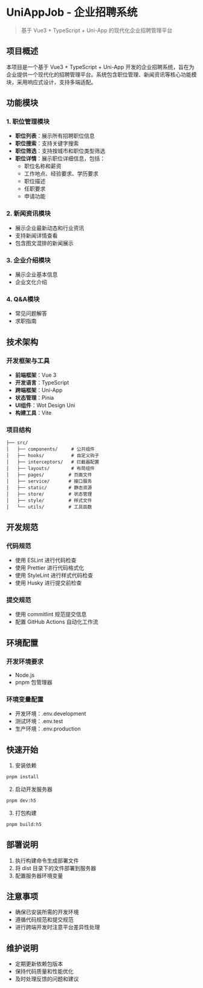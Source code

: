 # UniAppJob - 企业招聘系统

> 基于 Vue3 + TypeScript + Uni-App 的现代化企业招聘管理平台

## 项目概述

本项目是一个基于 Vue3 + TypeScript + Uni-App 开发的企业招聘系统，旨在为企业提供一个现代化的招聘管理平台。系统包含职位管理、新闻资讯等核心功能模块，采用响应式设计，支持多端适配。

## 功能模块

### 1. 职位管理模块

- **职位列表**：展示所有招聘职位信息
- **职位搜索**：支持关键字搜索
- **职位筛选**：支持按城市和职位类型筛选
- **职位详情**：展示职位详细信息，包括：
  - 职位名称和薪资
  - 工作地点、经验要求、学历要求
  - 职位描述
  - 任职要求
  - 申请功能

### 2. 新闻资讯模块

- 展示企业最新动态和行业资讯
- 支持新闻详情查看
- 包含图文混排的新闻展示

### 3. 企业介绍模块

- 展示企业基本信息
- 企业文化介绍

### 4. Q&A模块

- 常见问题解答
- 求职指南

## 技术架构

### 开发框架与工具

- **前端框架**：Vue 3
- **开发语言**：TypeScript
- **跨端框架**：Uni-App
- **状态管理**：Pinia
- **UI组件**：Wot Design Uni
- **构建工具**：Vite

### 项目结构

```
├── src/
│   ├── components/     # 公共组件
│   ├── hooks/          # 自定义钩子
│   ├── interceptors/   # 拦截器配置
│   ├── layouts/        # 布局组件
│   ├── pages/         # 页面文件
│   ├── service/       # 接口服务
│   ├── static/        # 静态资源
│   ├── store/         # 状态管理
│   ├── style/         # 样式文件
│   └── utils/         # 工具函数
```

## 开发规范

### 代码规范

- 使用 ESLint 进行代码检查
- 使用 Prettier 进行代码格式化
- 使用 StyleLint 进行样式代码检查
- 使用 Husky 进行提交前检查

### 提交规范

- 使用 commitlint 规范提交信息
- 配置 GitHub Actions 自动化工作流

## 环境配置

### 开发环境要求

- Node.js
- pnpm 包管理器

### 环境变量配置

- 开发环境：.env.development
- 测试环境：.env.test
- 生产环境：.env.production

## 快速开始

1. 安装依赖

```bash
pnpm install
```

2. 启动开发服务器

```bash
pnpm dev:h5
```

3. 打包构建

```bash
pnpm build:h5
```

## 部署说明

1. 执行构建命令生成部署文件
2. 将 dist 目录下的文件部署到服务器
3. 配置服务器环境变量

## 注意事项

- 确保已安装所需的开发环境
- 遵循代码规范和提交规范
- 进行跨端开发时注意平台差异性处理

## 维护说明

- 定期更新依赖包版本
- 保持代码质量和性能优化
- 及时处理反馈的问题和建议

